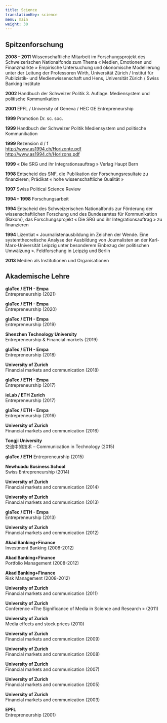 ```yaml
---
title: Science
translationKey: science
menu: main
weight: 30
---
```


## Spitzenforschung

**2008 – 2011**
Wissenschaftliche Mitarbeit im Forschungsprojekt des Schweizerischen Nationalfonds zum Thema « Medien, Emotionen und Finanzmärkte » Empirische Untersuchung und ökonomische Modellierung unter der Leitung der Professoren Wirth, Universität Zürich / Institut für Publizistik- und Medienwissenschaft und Hens, Universität Zürich / Swiss Banking Institute

**2002**
Handbuch der Schweizer Politik
3. Auflage. Mediensystem und politische Kommunikation

**2001** EPFL / University of Geneva / HEC GE Entrepreneurship

**1999** Promotion Dr. sc. soc.

**1999** Handbuch der Schweizer Politik
Mediensystem und politische Kommunikation

**1999** Rezension d / f  
http://www.as1994.ch/Horizonte.pdf  
http://www.as1994.ch/Horizons.pdf

**1999** « Die SRG und ihr Integrationsauftrag » Verlag Haupt Bern

**1998** Entscheid des SNF, die Publikation der Forschungsresultate zu finanzieren; Prädikat « hohe wissenschaftliche Qualität »

**1997** Swiss Political Science Review

**1994 – 1998** Forschungsarbeit

**1994** Entscheid des Schweizerischen Nationalfonds zur Förderung der wissenschaftlichen Forschung und des Bundesamtes
für Kommunikation (Bakom), das Forschungsprojekt « Die SRG
und ihr Integrationsauftrag » zu finanzieren

**1994** Lizentiat « Journalistenausbildung im Zeichen der Wende.
Eine systemtheoretische Analyse der Ausbildung von Journalisten an der Karl-Marx-Universität Leipzig unter besonderem Einbezug der politischen Umwälzung ». Feldforschung in Leipzig
und Berlin

**2013** Medien als Institutionen und Organisationen

## Akademische Lehre

**glaTec / ETH - Empa**  
Entrepreneurship (2021)

**glaTec / ETH - Empa**  
Entrepreneurship (2020)

**glaTec / ETH - Empa**  
Entrepreneurship (2019)

**Shenzhen Technology University**  
Entrepreneurship & Financial markets (2019)

**glaTec / ETH - Empa**  
Entrepreneurship (2018)

**University of Zurich**  
Financial markets and communication (2018)

**glaTec / ETH - Empa**  
Entrepreneurship (2017)

**ieLab / ETH Zurich**  
Entrepreneurship (2017)

**glaTec / ETH - Empa**  
Entrepreneurship (2016)

**University of Zurich**  
Financial markets and communication (2016)

**Tongji University**  
交流中的技术 – Communication in Technology (2015)

**glaTec / ETH**
Entrepreneurship (2015)

**Newhuadu Business School**  
Swiss Entrepreneurship (2014)

**University of Zurich**  
Financial markets and communication (2014)

**University of Zurich**  
Financial markets and communication (2013)

**glaTec / ETH - Empa**  
Entrepreneurship (2013)

**University of Zurich**  
Financial markets and communication (2012)

**Akad Banking+Finance**  
Investment Banking (2008-2012)

**Akad Banking+Finance**  
Portfolio Management (2008-2012)

**Akad Banking+Finance**  
Risk Management (2008-2012)

**University of Zurich**  
Financial markets and communication (2011)

**University of Zurich**  
Conference «The Significance of Media in Science and Research » (2011)

**University of Zurich**  
Media effects and stock prices (2010)

**University of Zurich**  
Financial markets and communication (2009)

**University of Zurich**  
Financial markets and communication (2008)

**University of Zurich**  
Financial markets and communication (2007)

**University of Zurich**  
Financial markets and communication (2005)

**University of Zurich**  
Financial markets and communication (2003)

**EPFL**  
Entrepreneurship (2001)